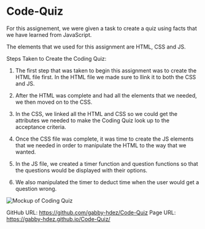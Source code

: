 # Code-Quiz

For this assignement, we were given a task to create a quiz using facts that we have learned from JavaScript.

The elements that we used for this assignment are HTML, CSS and JS.

Steps Taken to Create the Coding Quiz:

1. The first step that was taken to begin this assignment was to create the HTML file first. In the HTML file we made sure to llink it to both the CSS and JS.

2. After the HTML was complete and had all the elements that we needed, we then moved on to the CSS.

3. In the CSS, we linked all the HTML and CSS so we could get the attributes we needed to make the Coding Quiz look up to the acceptance criteria.

4. Once the CSS file was complete, it was time to create the JS elements that we needed in order to manipulate the HTML to the way that we wanted.

5. In the JS file, we created a timer function and question functions so that the questions would be displayed with their options.

6. We also manipulated the timer to deduct time when the user would get a question wrong.

![Mockup of Coding Quiz](./Assets/04-web-apis-homework-demo.gif)

GitHub URL: https://github.com/gabby-hdez/Code-Quiz
Page URL: https://gabby-hdez.github.io/Code-Quiz/

